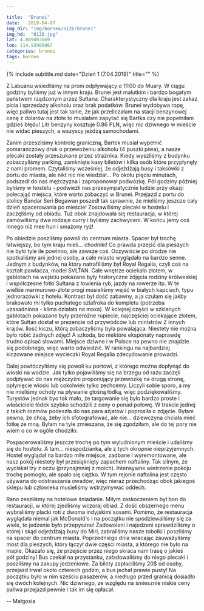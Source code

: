 ```yaml
---

title:  "Brunei"
date:   2019-04-07
img_dir: "img/borneo/SIZE/brunei"
img_hd:  "0130.jpg"
lat: 4.889493669
lon: 114.93905067
categories: brunei
tags: borneo
---
```


{% include subtitle.md date="Dzień 1 (7.04.2019)" title="" %}
<!--more_start-->
Z Labuanu wsiedliśmy na prom odpływający o 11:00 do Muary.
W ciągu godziny byliśmy już w innym kraju.
Brunei jest malutkim i bardzo bogatym państwem rządzonym przez Sułtana.
Charakterystyczny dla kraju jest zakaz picia i sprzedaży alkoholu oraz brak podatków.
Brunei wydobywa ropę, więc paliwo tutaj jest tak tanie, że jak przeliczałam na stacji benzynowej cenę z dolarów na złote
to musiałam zapytać się Bartka czy nie popełniłam gdzieś błędu!
Litr benzyny kosztuje 0.86 PLN, więc nic dziwnego w mieście nie widać pieszych, a wszyscy jeżdżą samochodami.
<!--more-->
Zanim przeszliśmy kontrolę graniczną, Bartek musiał wypełnić pomarańczowy druk o przewożeniu alkoholu (4 puszki piwa), a
nasze plecaki zostały przeszukane przez strażnika.
Kiedy wyszliśmy z budynku zobaczyliśmy parking, zamknięte kasy biletów i kilka osób które przypłynęły z nami promem.
Czytaliśmy wcześniej, że odjeżdżają busy i taksówki z portu do miasta, ale nikt nic nie wiedział...
Po okołu pięciu minutach, podszedł do nas mężczyzna i zaproponował podwózkę.
Pół godziny później byliśmy w hostelu - podwieźli nas przesympatycznie ludzie przy okazji polecająć miejsca, które warto zobaczyć w Brunei.
Przejazd z portu do stolicy Bandar Seri Begawan poszedł tak sprawnie, że mieliśmy jeszcze cały dzień spacerowania po
mieście!
Zostawiliśmy plecaki w hostelu i zaczęliśmy od obiadu.
Tuż obok znajdowała się restauracja, w której zamówiliśmy dwa rodzaje curry i byliśmy zachwyceni.
W końcu jemy coś innego niż mee hun i smażony ryż!

Po obiedzie poszliśmy powoli do centrum miasta. Spacer był trochę łatwiejszy, bo tym kraju mieli... chodniki! Co prawda przejść dla pieszych nie było tyle ile powinno, ale zawsze coś. Oczywiście po drodze nie spotkaliśmy ani jednej osoby, a całe miasto wyglądało na bardzo senne. Jednym z budynków, na który natrafiliśmy był Royal Regalia, czyli coś na kształt pawlacza, model SVLTAN. Całe wnętrze ociekało złotem, w gablotach na wejściu pokazane były historyczne zdjęcia rodziny królweskiej i współczesne fotki Sułtana z łowienia ryb, jazdy na rowerze itp. W te wielkie marmurowo-złote progi musieliśmy wejść w białych kapciach, typu jednorazówki z hotelu. Kontrast był dość zabawny, a ja czułam się jakby brakowało mi tylko puchatego szlafroka do kompletu (potrzeba uzasadniona - klima działała na maxa). W kolejnej części w szklanych gablotach pokazane były przeróżne rupiecie, najczęściej ociekające złotem, które Sułtan dostał w prezencie od przywódców lub ministrów Z innych krajów. Ilość kiczu, którą zobaczyliśmy była powalająca. Niestety nie można było robić żadnych zdjęć! A szkoda, bo niektóre eksponaty naprawdę trudno opisać słowami. Miejsce dziwne i w Polsce na pewno nie znajdzie się podobnego, więc warto odwiedzić. W rankingu na najbardziej kiczowane miejsce wycieczki Royal Regalia zdecydowanie prowadzi. 

Dalej powłóczyliśmy się powoli ku portowi, z którego można dopłynąć do wioski na wodzie. Jak tylko pojawiliśmy się na brzegu od razu zaczęli podpływać do nas mężczyźni proponujący przewózkę na drugą stronę, opłynięcie wioski lub cokolwiek tylko zechcemy. Liczyli sobie sporo, a my nie mieliśmy ochoty na pływanie głośną łódką, więc podziękowaliśmy. Turystów jednak byo tak mało, że targowanie się było bardzo proste i właściciele łódek szybko schodzili z ceny o ponad połowę. W trakcie jednej z takich rozmów podeszła do nas para azjatów i poprosiła o zdjęcie. Byłam pewna, że chcą, żeby ich sfotografować, ale nie... dziewczyna chciała mieć fotkę ze mną. Byłam na tyle zmieszana, że się zgodziłam, ale do tej pory nie wiem o co w ogóle chodziło. 

Pospacerowaliśmy jeszcze trochę po tym wyludnionym mieście i udaliśmy się do hostelu. A tam... niespodzianka, ale z tych okropnie nieprzyjemnych. Hostel wyglądał na bardzo miłe miejsce, zadbane i wyremontowane, ale nasz pokój niestety był przesiąknięty zapachem naftaliny. Tak silnym, że wyciskał łzy z oczu (przynajmniej z moich). Intensywne wietrzenie pokoju trochę pomogło, ale spało się ciężko. W tym rejonie naftalina jest często używana do odstraszania owadów, więc nieraz przechodząc obok jakiegoś sklepu lub człowieka musieliśmy wstrzymywać oddech.

Rano zeszliśmy na hotelowe śniadanie. Miłym zaskoczeniem był bon do restauracji, w której zjedliśmy wczoraj obiad. Z dość obszernego menu wybraliśmy placki roti z dwoma indyjskimi sosami. Pomimo, że restauracja wyglądała niemal jak McDonald's i na początku nie spodziewaliśmy się za wiele, to jedzenie było przepyszne! Zadowoleni i najedzeni sprawdziliśmy o której i skąd odjeżdżają busy do Miri, zabraliśmy nasze tobołki i poszliśmy na spacer do centrum miasta. Poprzedniego dnia wracając zauważyliśmy most dla pieszych, który łączył dwie części miasta, a którego nie było na mapie. Okazało się, że przejście przez niego skraca nam trasę o jakieś pół godziny! Bus czekał na przystanku, załadowaliśmy do niego plecaki i poszliśmy na zakupy jedzeniowe. Za bilety zapłaciliśmy 20$ od osoby, przejazd trwał około czterech godzin, a bus jechał prawie pusty! Na początku było w nim sześciu pasażerów, a niedługo przed granicą dosiadło się dwóch kolejnych. Nic dziwnego, ze względu na śmiesznie niskie ceny paliwa przejazd pewnie i tak im się opłacał.

-- Małgosia




